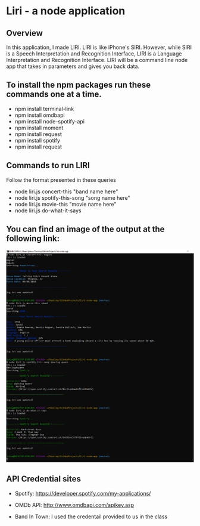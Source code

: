 # Liri - a node application

## Overview
In this application, I made LIRI. LIRI is like iPhone's SIRI. However, while SIRI is a Speech Interpretation and Recognition Interface, LIRI is a Language Interpretation and Recognition Interface. LIRI will be a command line node app that takes in parameters and gives you back data.

## To install the npm packages run these commands one at a time.

* npm install terminal-link
* npm install omdbapi
* npm install node-spotify-api
* npm install moment
* npm install request
* npm install spotify
* npm install request


## Commands to run LIRI
Follow the format presented in these queries

- node liri.js concert-this "band name here"
- node liri.js spotify-this-song "song name here"
- node liri.js movie-this "movie name here"
- node liri.js do-what-it-says 

## You can find an image of the output at the following link:

![Image of Liri output](https://github.com/jhwillia7/liri-node-app/blob/master/images/liri-capture.PNG)

## API Credential sites
* Spotify: https://developer.spotify.com/my-applications/

* OMDb API: http://www.omdbapi.com/apikey.asp

* Band In Town: I used the credentail provided to us in the class